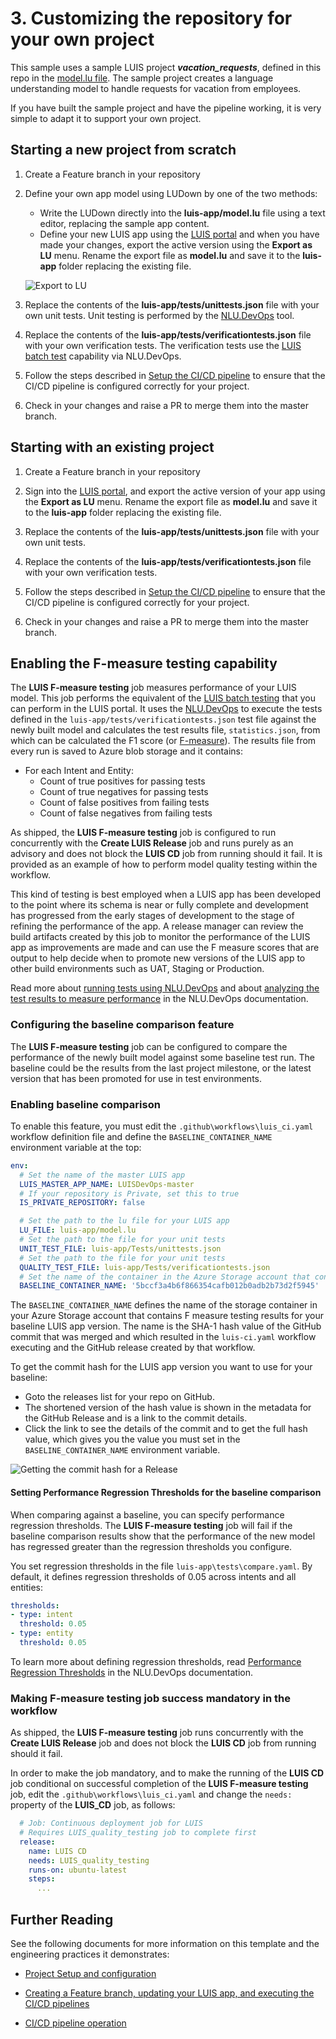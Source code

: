 # 3. Customizing the repository for your own project

This sample uses a sample LUIS project ***vacation_requests***, defined in this repo in the [model.lu file](../luis-app/model.lu). The sample project creates a language understanding model to handle requests for vacation from employees.

If you have built the sample project and have the pipeline working, it is very simple to adapt it to support your own project.

## Starting a new project from scratch

1. Create a Feature branch in your repository

1. Define your own app model using LUDown by one of the two methods:

   * Write the LUDown directly into the **luis-app/model.lu** file using a text editor, replacing the sample app content.
   * Define your new LUIS app using the [LUIS portal](https://www.luis.ai) and when you have made your changes, export the active version using the **Export as LU** menu. Rename the export file as **model.lu** and save it to the **luis-app** folder replacing the existing file.

   ![Export to LU](images/exportlu.png?raw=true "Exporting to LU")

1. Replace the contents of the **luis-app/tests/unittests.json** file with your own unit tests. Unit testing is performed by the [NLU.DevOps](https://github.com/microsoft/NLU.DevOps/blob/master/docs/Test.md) tool.

1. Replace the contents of the **luis-app/tests/verificationtests.json** file with your own verification tests. The verification tests use the [LUIS batch test](https://docs.microsoft.com/en-us/azure/cognitive-services/LUIS/luis-how-to-batch-test) capability via NLU.DevOps.

1. Follow the steps described in [Setup the CI/CD pipeline](1-project-setup.md#setup-the-cicd-pipeline) to ensure that the CI/CD pipeline is configured correctly for your project.

1. Check in your changes and raise a PR to merge them into the master branch.

## Starting with an existing project

1. Create a Feature branch in your repository

1. Sign into the [LUIS portal](https://www.luis.ai), and export the active version of your app using the **Export as LU** menu. Rename the export file as **model.lu** and save it to the **luis-app** folder replacing the existing file.

1. Replace the contents of the **luis-app/tests/unittests.json** file with your own unit tests.

1. Replace the contents of the **luis-app/tests/verificationtests.json** file with your own verification tests.

1. Follow the steps described in [Setup the CI/CD pipeline](1-project-setup.md#setup-the-cicd-pipeline) to ensure that the CI/CD pipeline is configured correctly for your project.

1. Check in your changes and raise a PR to merge them into the master branch.

## Enabling the F-measure testing capability

The **LUIS F-measure testing** job measures performance of your LUIS model. This job performs the equivalent of the [LUIS batch testing](https://docs.microsoft.com/azure/cognitive-services/LUIS/luis-how-to-batch-test) that you can perform in the LUIS portal. It uses the [NLU.DevOps](https://github.com/microsoft/NLU.DevOps/blob/master/docs/Analyze.md) to execute the tests defined in the `luis-app/tests/verificationtests.json` test file against the newly built model and calculates the test results file, `statistics.json`, from which can be calculated the F1 score (or [F-measure](https://en.wikipedia.org/wiki/F-measure)). The results file from every run is saved to Azure blob storage and it contains:

* For each Intent and Entity:
  * Count of true positives for passing tests
  * Count of true negatives for passing tests
  * Count of false positives from failing tests
  * Count of false negatives from failing tests
  
As shipped, the **LUIS F-measure testing** job is configured to run concurrently with the **Create LUIS Release** job and runs purely as an advisory and does not block the **LUIS CD** job from running should it fail. It is provided as an example of how to perform model quality testing within the workflow.

This kind of testing is best employed when a LUIS app has been developed to the point where its schema is near or fully complete and development has progressed from the early stages of development to the stage of refining the performance of the app. A release manager can review the build artifacts created by this job to monitor the performance of the LUIS app as improvements are made and can use the F measure scores that are output to help decide when to promote new versions of the LUIS app to other build environments such as UAT, Staging or Production.

Read more about [running tests using NLU.DevOps](https://github.com/microsoft/NLU.DevOps/blob/master/docs/Test.md) and about [analyzing the test results to measure performance](https://github.com/microsoft/NLU.DevOps/blob/master/docs/Analyze.md) in the NLU.DevOps documentation.

### Configuring the baseline comparison feature

The **LUIS F-measure testing** job can be configured to compare the performance of the newly built model against some baseline test run. The baseline could be the results from the last project milestone, or the latest version that has been promoted for use in test environments.

### Enabling baseline comparison

To enable this feature, you must edit the `.github\workflows\luis_ci.yaml` workflow definition file and define the `BASELINE_CONTAINER_NAME` environment variable at the top:

```yml
env:
  # Set the name of the master LUIS app
  LUIS_MASTER_APP_NAME: LUISDevOps-master
  # If your repository is Private, set this to true
  IS_PRIVATE_REPOSITORY: false

  # Set the path to the lu file for your LUIS app
  LU_FILE: luis-app/model.lu
  # Set the path to the file for your unit tests
  UNIT_TEST_FILE: luis-app/Tests/unittests.json
  # Set the path to the file for your unit tests
  QUALITY_TEST_FILE: luis-app/Tests/verificationtests.json
  # Set the name of the container in the Azure Storage account that contains the baseline F-measure results
  BASELINE_CONTAINER_NAME: '5bccf3a4b6f866354cafb012b0adb2b73d2f5945'
```

The `BASELINE_CONTAINER_NAME` defines the name of the storage container in your Azure Storage account that contains F measure testing results for your baseline LUIS app version. The name is the SHA-1 hash value of the GitHub commit that was merged and which resulted in the `luis-ci.yaml` workflow executing and the GitHub release created by that workflow.

To get the commit hash for the LUIS app version you want to use for your baseline:

* Goto the releases list for your repo on GitHub.
* The shortened version of the hash value is shown in the metadata for the GitHub Release and is a link to the commit details.
* Click the link to see the details of the commit and to get the full hash value, which gives you the value you must set in the `BASELINE_CONTAINER_NAME` environment variable.

![Getting the commit hash for a Release](images/commit_hash.png?raw=true "Commit hash for a Release")

#### Setting Performance Regression Thresholds for the baseline comparison

When comparing against a baseline, you can specify performance regression thresholds. The **LUIS F-measure testing** job will fail if the baseline comparison results show that the performance of the new model has regressed greater than the regression thresholds you configure.

You set regression thresholds in the file `luis-app\tests\compare.yaml`. By default, it defines regression thresholds of 0.05 across intents and all entities:

```yml
thresholds:
- type: intent
  threshold: 0.05
- type: entity
  threshold: 0.05
```

To learn more about defining regression thresholds, read [Performance Regression Thresholds](https://github.com/microsoft/NLU.DevOps/blob/master/docs/Analyze.md#performance-regression-thresholds) in the NLU.DevOps documentation.

### Making F-measure testing job success mandatory in the workflow

As shipped, the **LUIS F-measure testing** job runs concurrently with the **Create LUIS Release** job and does not block the **LUIS CD** job from running should it fail. 

In order to make the job mandatory, and to make the running of the **LUIS CD** job conditional on successful completion of the **LUIS F-measure testing** job, edit the `.github\workflows\luis_ci.yaml` and change the `needs:` property of the **LUIS_CD** job, as follows:

```yml
  # Job: Continuous deployment job for LUIS
  # Requires LUIS_quality_testing job to complete first
  release:
    name: LUIS CD
    needs: LUIS_quality_testing
    runs-on: ubuntu-latest
    steps:
      ...
```

## Further Reading

See the following documents for more information on this template and the engineering practices it demonstrates:

* [Project Setup and configuration](1-project-setup.md)

* [Creating a Feature branch, updating your LUIS app, and executing the CI/CD pipelines](2-feature-branches-and-running-pipelines.md)

* [CI/CD pipeline operation](4-pipeline.md#pipeline-steps)
